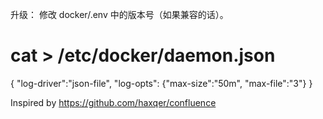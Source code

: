 
升级：
修改 docker/.env 中的版本号（如果兼容的话）。


# cat > /etc/docker/daemon.json
{
  "log-driver":"json-file",
  "log-opts": {"max-size":"50m", "max-file":"3"}
}



Inspired by https://github.com/haxqer/confluence

